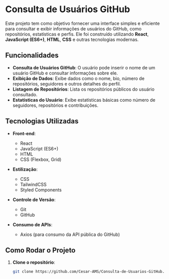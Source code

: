 # Consulta de Usuários GitHub

Este projeto tem como objetivo fornecer uma interface simples e eficiente para consultar e exibir informações de usuários do GitHub, como repositórios, estatísticas e perfis. Ele foi construído utilizando **React**, **JavaScript (ES6+)**, **HTML**, **CSS** e outras tecnologias modernas.

## Funcionalidades

- **Consulta de Usuários GitHub**: O usuário pode inserir o nome de um usuário GitHub e consultar informações sobre ele.
- **Exibição de Dados**: Exibe dados como o nome, bio, número de repositórios, seguidores e outros detalhes do perfil.
- **Listagem de Repositórios**: Lista os repositórios públicos do usuário consultado.
- **Estatísticas do Usuário**: Exibe estatísticas básicas como número de seguidores, repositórios e contribuições.

## Tecnologias Utilizadas

- **Front-end**: 
  - React
  - JavaScript (ES6+)
  - HTML
  - CSS (Flexbox, Grid)
  
- **Estilização**: 
  - CSS
  - TailwindCSS
  - Styled Components
  
- **Controle de Versão**: 
  - Git
  - GitHub
  
- **Consumo de APIs**: 
  - Axios (para consumo da API pública do GitHub)

## Como Rodar o Projeto

1. **Clone o repositório**:

   ```bash
   git clone https://github.com/Cesar-AMS/Consulta-de-Usuarios-GitHub.git
